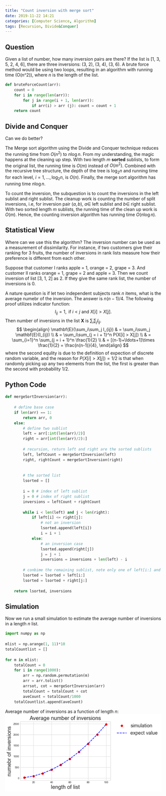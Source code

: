 ```yaml
---
title: "Count inversion with merge sort"
date: 2019-11-22 14:21
categories: [Computer Science, Algorithm]
tags: [Recursion, Divide&Conquer]
---
```


## Question

Given a list of number, how many inversion pairs are there? If the list is [1, 3, 5, 2, 4, 6], there are three inversions: (3, 2), (3, 4), (3, 6). A brute force method would be using two loops, resulting in an algorithm with running time \(O(n^2)\), where $n$ is the length of the list.

```python
def bruteForceCount(arr):
    count = 0
    for i in range(len(arr)):
        for j in range(i + 1, len(arr)):
            if arr(i) > arr (j): count = count + 1
    return count 
```
## Divide and Conquer
Can we do better?

The Merge sort algorithm using the Divide and Conquer technique reduces the running time from $O(n^2)$ to $n\log n$. From my understanding, the magic happens at the cleaning up step. With two length $m$ **sorted** sublists, to form the original list, the running time is $O(m)$ instead of $O(m^2)$. Combined with the recursive tree structure, the depth of the tree is $\log_2 n$ and running time for each level, $i = 1, \ldots, \log_2 n$,   is $O(n)$. Finally, the merge sort algorithm has running time $n\log n$.

To count the inversion, the subquestion is to count the inversions in the left sublist and right sublist. The cleanup work is counting the number of split inversions, i.e, for inversion pair $(a, b)$, $a \in$ left sublist and $b \in$ right sublist. With two sorted length $m$ sublists, the running time of the clean up work is $O(m)$. Hence, the counting inversion algorithm has running time $O(n\log n)$.

## Statistical View

Where can we use this the algorithm? The inversion number can be used as a measurement of dissimilarity. For instance, if two customers give their ranking for 3 fruits, the number of inversions in rank lists measure how their preference is different from each other. 

Suppose that customer I ranks apple = 1, orange = 2, grape = 3. And customer II ranks orange = 1, grape = 2 and apple = 3. Then we count inversion of list [3, 1, 2] as 2. If they give the same rank list, the number of inversions is 0.

A nature question is if let two independent subjects rank $n$ items, what is the average numebr of the inversion. The answer is $n(n-1)/4$. The following proof utilizes indicator function:
    $$I_{ij} = 1, \text{ if }  i < j \text{ and } X[i] > X[j].$$
    Then number of inversions in the list $\mathbf{X}$ is $\sum_i\sum_j I_{ij}$.
$$
\begin{align}
\mathbf{E}(\sum_i\sum_j I_{ij}) & = \sum_i\sum_j \mathbf{E}(I_{ij}) \\
& = \sum_i\sum_{j = i + 1}^n P(X[i] > X[j]) \\
& = \sum_{i=1}^n \sum_{j = i + 1}^n \frac{1}{2} \\
& = [(n-1)+\ldots+1]\times \frac{1}{2} = \frac{n(n-1)}{4},
\end{align}
$$
where the second equlity is due to the definition of expection of discrete random variable, and the reason for $P(X[i] > X[j]) = 1/2$ is that when randomly picking up any two elements from the list, the first is greater than the second with probability 1/2. 

## Python Code
```python
def mergeSortInversion(arr):
    
    # define base case
    if len(arr) == 1:
        return arr, 0
    else:
        # define two sublist
        left = arr[:int(len(arr)/2)]
        right = arr[int(len(arr)/2):]
        
        # recursion, return left and right are the sorted sublists
        left, leftCount = mergeSortInversion(left)
        right, rightCount = mergeSortInversion(right)
        

        # the sorted list
        lsorted = []
        
        i = 0 # index of left sublist
        j = 0 # index of right sublist
        inversions = leftCount + rightCount
        
        while i < len(left) and j < len(right):
            if left[i] <= right[j]:
                # not an inversion
                lsorted.append(left[i])
                i = i + 1
            else:
                # an inversion case
                lsorted.append(right[j])
                j = j + 1
                inversions = inversions + len(left) - i
         
        # conbime the remaining sublist, note only one of left[i:] and right[j:] is not null
        lsorted = lsorted + left[i:]
        lsorted = lsorted + right[j:]

    return lsorted, inversions 
```

## Simulation
Now we run a small simulation to estimate the average number of inversions in a length $n$ list. 
```python
import numpy as np

mlist = np.arange(1, 11)*10
totalCountlist = []

for m in mlist:
    totalCount = 0
    for i in range(1000):
        arr = np.random.permutation(m)
        arr = arr.tolist()
        arrsot, cot = mergeSortInversion(arr)
        totalCount = totalCount + cot
        aveCount = totalCount/1000
    totalCountlist.append(aveCount)
```
Average number of inversions as a function of length $n$:
    ![inversion_11222019](/assets/img/sample/inversion_11222019.png)